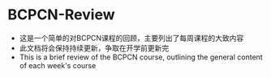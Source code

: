 # BCPCN-Review
* 这是一个简单的对BCPCN课程的回顾，主要列出了每周课程的大致内容
* 此文档将会保持持续更新，争取在开学前更新完
* This is a brief review of the BCPCN course, outlining the general content of each week's course

